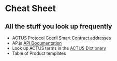 # Cheat Sheet

## All the stuff you look up frequently

* ACTUS Protocol [Goerli Smart Contract addresses](https://github.com/atpar/ap-monorepo/blob/master/packages/ap-contracts/deployments.json)
* AP.js [API Documentation](https://ap-js.actus-protocol.io/)
* Look up ACTUS terms in the [ACTUS Dictionary](https://github.com/actusfrf/actus-dictionary)
* Table of Product templates



